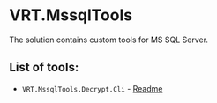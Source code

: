 # VRT.MssqlTools

The solution contains custom tools for MS SQL Server.

## List of tools:

- `VRT.MssqlTools.Decrypt.Cli` - [Readme](./VRT.MssqlTools.Decrypt.Cli/Readme.md)
